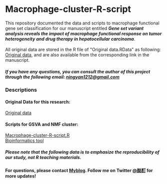 # Macrophage-cluster-R-script
This repository documented the data and scripts to macrophage functional gene set classification for our manuscript entitled ***Gene set variant analysis reveals the impact of macrophage functional response on tumor heterogeneity and drug therapy in hepatocellular carcinoma***. <link> <br><br>
All original data are stored in the R file of "Original data.RData" as following: <a href="https://www.jianguoyun.com/p/DTzGs5cQhufkChjH58wEIAA">Original data</a>, and are also available from the corresponding link in the manuscript. <br>
##### If you have any questions, you can consult the author of this project through the following email: ningyan1212@gmail.com

### Descriptions

#### Original Data for this research:<br>
<a href="https://www.jianguoyun.com/p/DTzGs5cQhufkChjH58wEIAA">Original data</a><br>

#### Scripts for GSVA and NMF cluster:<br>
<a href="https://github.com/mumdark/Macrophage-cluster-R-script/blob/main/Macrophage-cluster-R-script.R">Macrophage-cluster-R-script.R</a><br>
<a href="http://117.62.203.72:3838/MNMF/">Bioinformatics tool</a><br>




##### Please note that the following data is to emphasize the reproducibility of our study, not R teaching materials. 
#### For questions, please contact <a href="https://site-form-af.netlify.app/">Myblog</a>. Follow me on Twitter <a href="https://twitter.com/darkmum2">@酩酊</a> for more updates!
